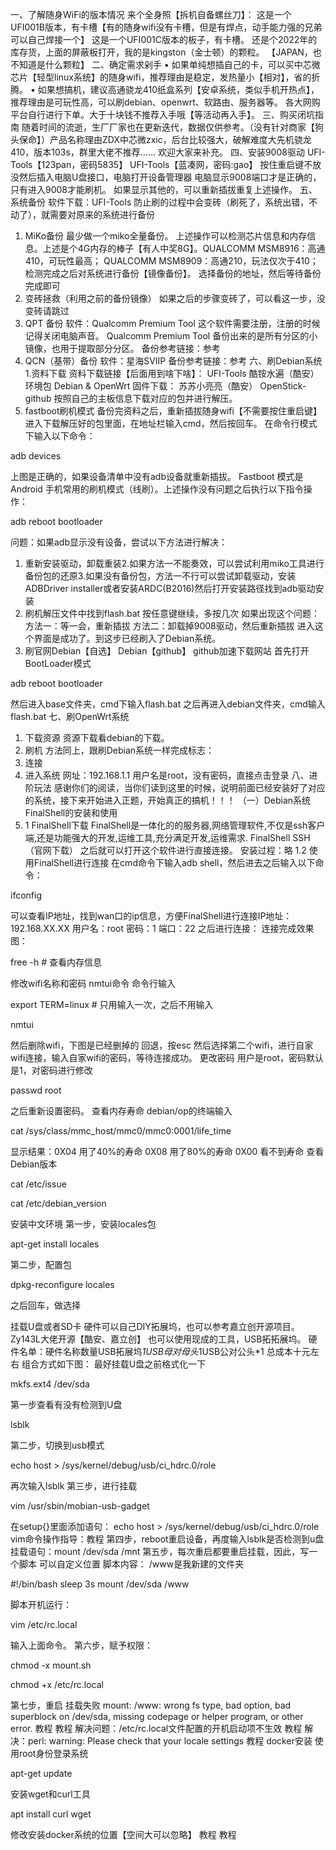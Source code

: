 

一、了解随身WiFi的版本情况
来个全身照【拆机自备螺丝刀】：
这是一个UFI001B版本，有卡槽【有的随身wifi没有卡槽，但是有焊点，动手能力强的兄弟可以自己焊接一个】
这是一个UFI001C版本的板子，有卡槽。
还是个2022年的库存货，上面的屏蔽板打开，我的是kingston（金士顿）的颗粒。
【JAPAN，也不知道是什么颗粒】
二、确定需求剁手
• 如果单纯想插自己的卡，可以买中芯微芯片【轻型linux系统】的随身wifi，推荐理由是稳定，发热量小【相对】，省的折腾。
• 如果想搞机，建议高通骁龙410纸盒系列【安卓系统，类似手机开热点】，推荐理由是可玩性高，可以刷debian、openwrt、软路由、服务器等。
各大网购平台自行进行下单。大于十块钱不推荐入手哦【等活动再入手】。
三、购买闭坑指南
随着时间的流逝，生厂厂家也在更新迭代，数据仅供参考。（没有针对商家【狗头保命】）产品名称理由ZDX中芯微zxic，后台比较强大，破解难度大先机骁龙410，版本103s，群里大佬不推荐……
欢迎大家来补充。
四、安装9008驱动
UFI-Tools【123pan，密码5835】
UFI-Tools【蓝凑网，密码:gao】
按住重启键不放没然后插入电脑U盘接口，电脑打开设备管理器
电脑显示9008端口才是正确的，只有进入9008才能刷机。
如果显示其他的，可以重新插拔重复上述操作。
五、系统备份
软件下载：UFI-Tools
防止刷的过程中会变砖（刷死了，系统出错，不动了），就需要对原来的系统进行备份
1. MiKo备份
最少做一个miko全量备份。
上述操作可以检测芯片信息和内存信息。上述是个4G内存的棒子【有人中奖8G】。QUALCOMM MSM8916：高通410，可玩性最高；
QUALCOMM MSM8909：高通210，玩法仅次于410；检测完成之后对系统进行备份【镜像备份】。
选择备份的地址，然后等待备份完成即可
2. 变砖拯救（利用之前的备份镜像）
如果之后的步骤变砖了，可以看这一步，没变砖请跳过
3. QPT 备份
软件：Qualcomm Premium Tool
这个软件需要注册，注册的时候记得关闭电脑声音。
Qualcomm Premium Tool 备份出来的是所有分区的小镜像，也用于提取部分分区。
备份参考链接：参考
4. QCN（基带）备份
软件：星海SVIIP
备份参考链接：参考
六、刷Debian系统
1.资料下载
资料下载链接【后面用到啥下啥】：
UFI-Tools
酷铵水遍（酷安）
环境包
Debian & OpenWrt 固件下载：
苏苏小亮亮（酷安）
OpenStick-github
按照自己的主板信息下载对应的包并进行解压。
2. fastboot刷机模式
备份完资料之后，重新插拔随身wifi【不需要按住重启键】
进入下载解压好的包里面，在地址栏输入cmd，然后按回车。
在命令行模式下输入以下命令：

adb devices

上图是正确的，如果设备清单中没有adb设备就重新插拔。
Fastboot 模式是 Android 手机常用的刷机模式（线刷）。上述操作没有问题之后执行以下指令操作：

adb reboot bootloader

问题：如果adb显示没有设备，尝试以下方法进行解决：
1. 重新安装驱动，卸载重装2.如果方法一不能奏效，可以尝试利用miko工具进行备份包的还原3.如果没有备份包，方法一不行可以尝试卸载驱动，安装ADBDriver installer或者安装ARDC(B2016)然后打开安装路径找到adb驱动安装
3. 刷机解压文件中找到flash.bat
按任意键继续，多按几次
如果出现这个问题：
方法一：等一会，重新插拔
方法二：卸载掉9008驱动，然后重新插拔
进入这个界面是成功了。到这步已经刷入了Debian系统。
4. 刷官网Debian【自选】
Debian【github】
github加速下载网站
首先打开BootLoader模式

adb reboot bootloader

然后进入base文件夹，cmd下输入flash.bat
之后再进入debian文件夹，cmd输入flash.bat
七、刷OpenWrt系统
1. 下载资源
资源下载看debian的下载。
2. 刷机
方法同上，跟刷Debian系统一样完成标志：
3. 连接
4. 进入系统
网址：192.168.1.1
用户名是root，没有密码，直接点击登录
八、进阶玩法
感谢你们的阅读，当你们读到这里的时候，说明前面已经安装好了对应的系统，接下来开始进入正题，开始真正的搞机！！！
（一）Debian系统
FinalShell的安装和使用
1. 1 FinalShell下载
FinalShell是一体化的的服务器,网络管理软件,不仅是ssh客户端,还是功能强大的开发,运维工具,充分满足开发,运维需求.
FinalShell SSH（官网下载）
之后就可以打开这个软件进行直接连接。
安装过程：略
1.2 使用FinalShell进行连接
在cmd命令下输入adb shell，然后进去之后输入以下命令：

ifconfig

可以查看IP地址，找到wan口的ip信息，方便FinalShell进行连接IP地址：192.168.XX.XX
用户名：root
密码：1
端口：22
之后进行连接：
连接完成效果图：

free -h  # 查看内存信息

修改wifi名称和密码
nmtui命令
命令行输入

export TERM=linux # 只用输入一次，之后不用输入

nmtui

然后删除wifi，下图是已经删掉的
回退，按esc
然后选择第二个wifi，进行自家wifi连接，输入自家wifi的密码，等待连接成功。
更改密码
用户是root，密码默认是1，对密码进行修改

passwd root 

之后重新设置密码。
查看内存寿命
debian/op的终端输入

cat /sys/class/mmc_host/mmc0/mmc0\:0001/life_time

显示结果：0X04 用了40%的寿命
0X08 用了80%的寿命
0X00 看不到寿命
查看Debian版本

cat /etc/issue


cat /etc/debian_version

安装中文环境
第一步，安装locales包

apt-get install locales

第二步，配置包

dpkg-reconfigure locales

之后回车，做选择

挂载U盘或者SD卡
硬件可以自己DIY拓展坞，也可以参考嘉立创开源项目。
Zy143L大佬开源【酷安、嘉立创】
也可以使用现成的工具，USB拓拓展坞。
硬件名单：硬件名称数量USB拓展坞*1USB母对母头*1USB公对公头*1
总成本十元左右
组合方式如下图：
最好挂载U盘之前格式化一下

mkfs.ext4 /dev/sda

第一步查看有没有检测到U盘

lsblk

第二步，切换到usb模式

echo host > /sys/kernel/debug/usb/ci_hdrc.0/role

再次输入lsblk
第三步，进行挂载

vim /usr/sbin/mobian-usb-gadget

在setup{}里面添加语句：
echo host > /sys/kernel/debug/usb/ci_hdrc.0/role
vim命令操作指导：教程
第四步，reboot重启设备，再度输入lsblk是否检测到u盘
挂载语句：mount /dev/sda /mnt
第五步，每次重启都要重启挂载，因此，写一个脚本
可以自定义位置
脚本内容： /www是我新建的文件夹

#!/bin/bash
sleep 3s
mount /dev/sda /www

脚本开机运行：

vim /etc/rc.local

输入上面命令。
第六步，赋予权限：

chmod -x mount.sh

chmod +x /etc/rc.local

第七步，重启
挂载失败
mount: /www: wrong fs type, bad option, bad superblock on /dev/sda, missing codepage or helper program, or other error.
教程
教程
解决问题：/etc/rc.local文件配置的开机启动项不生效
教程
解决：perl: warning: Please check that your locale settings
教程
docker安装
使用root身份登录系统

apt-get update

安装wget和curl工具

apt install curl wget

修改安装docker系统的位置【空间大可以忽略】
教程
教程